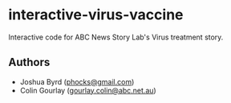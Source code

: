 # interactive-virus-vaccine

Interactive code for ABC News Story Lab's Virus treatment story.

## Authors

- Joshua Byrd ([phocks@gmail.com](mailto:phocks@gmail.com))
- Colin Gourlay ([gourlay.colin@abc.net.au](mailto:gourlay.colin@abc.net.au))
